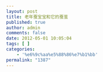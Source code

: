 ```yaml
---
layout: post
title: 老年蚕宝宝和它的蚕茧
published: true
author: admin
comments: false
date: 2012-05-01 10:05:04
tags: [ ]
categories:
    - '%e6%9c%aa%e5%88%86%e7%b1%bb'
permalink: "1387"
---
```

